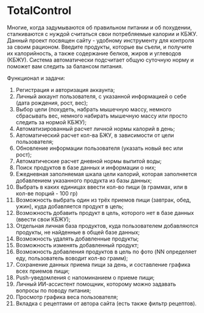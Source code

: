 # TotalControl

Многие, когда задумываются об правильном питании и об похудении, сталкиваются с нуждой считаться свои потребляемые калории и КБЖУ. Данный проект посвящен сайту - удобному инструменту для контроля за своим рационом. Введите продукты, которые вы съели, и получите их калорийность, а также содержание белков, жиров и углеводов (КБЖУ). Система автоматически подсчитает общую суточную норму и поможет вам следить за балансом питания.

Функционал и задачи:
1) Регистрация и авторизация аккаунта;
2) Личный аккаунт пользователя, с указанной информацией о себе (дата рождения, рост, вес);
3) Выбор цели (похудеть, набрать мышечную массу, немного сбрасывать вес, немного набирать мышечную массу или просто следить за нормой КБЖУ);
4) Автоматизированный расчет личной нормы калорий в день;
5) Автоматический расчет кол-ва БЖУ, в зависимости от цели пользователя;
6) Обновление информации пользователя (указать новый вес или рост);
7) Автоматические расчет дневной нормы выпитой воды;
8) Поиск продуктов в базе данных и информации о них;
9) Ежедневная заполняемая шкала цели калорий, которая заполняется добавлением указанного продукта из базы данных;
10) Выбрать в каких единицах ввести кол-во пищи (в граммах, или в кол-ве порций - 100 гр)
11) Возможность выбрать один из трёх приемов пищи (завтрак, обед, ужин), куда добавляется продукт в цель;
12) Возможность добавить продукт в цель, которого нет в базе данных (ввести свои КБЖУ);
13) Отдельная личная база продуктов, куда пользователем добавляются продукты, не найденные в общей базе данных;
14) Возможность удалять добавленные продукты;
15) Возможность изменять добавленный продукт;
16) Возможность добавления продуктов в цель по фото (NN определяет еду, пользователь воводит кол-во грамм);
17) Сохранение данных приема пищи за день, и составление графика всех приемов пищи;
18) Push-уведомления с напоминанием о приеме пищи;
19) Личный ИИ-ассистент помощник, которому можно задавать вопросы по поводу питания;
20) Просмотр графика веса пользователя;
21) Вкладка с рецептами от автора сайта (есть также фильтр рецептов).

